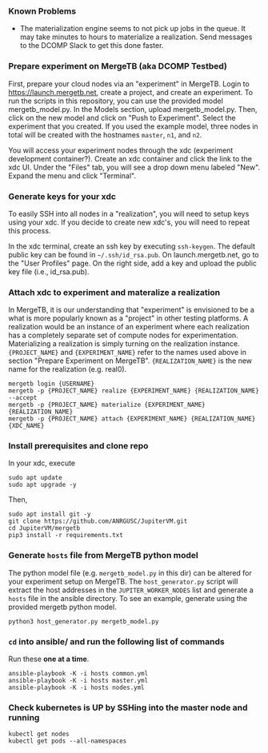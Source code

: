 ### Known Problems

 * The materialization engine seems to not pick up jobs in the queue. It may
   take minutes to hours to materialize a realization. Send messages to the
   DCOMP Slack to get this done faster.

### Prepare experiment on MergeTB (aka DCOMP Testbed)

First, prepare your cloud nodes via an "experiment" in MergeTB. Login to 
https://launch.mergetb.net, create a project, and create an experiment. To run 
the scripts in this repository, you can use the provided model mergetb_model.py.
In the Models section, upload mergetb_model.py. Then, click on the new model and 
click on "Push to Experiment". Select the experiment that you created.  If you 
used the example model, three nodes in total will be created with the hostnames
`master`, `n1`, and `n2`. 

You will access your experiment nodes through the xdc (experiment development
container?). Create an xdc container and click the link to the xdc UI. Under the
"Files" tab, you will see a drop down menu labeled "New". Expand the menu and 
click "Terminal". 

### Generate keys for your xdc

To easily SSH into all nodes in a "realization", you will need to setup keys 
using your xdc. If you decide to create new xdc's, you will need to repeat this
process.

In the xdc terminal, create an ssh key by executing `ssh-keygen`. The default
public key can be found in `~/.ssh/id_rsa.pub`. On launch.mergetb.net, go to
the "User Profiles" page. On the right side, add a key and upload the public
key file (i.e., id_rsa.pub).

### Attach xdc to experiment and materalize a realization

In MergeTB, it is our understanding that "experiment" is envisioned to be a 
what is more popularly known as a "project" in other testing platforms. A 
realization would be an instance of an experiment where each realization has
a completely separate set of compute nodes for experimentation. Materializing a
realization is simply turning on the realization instance. `{PROJECT_NAME}` and 
`{EXPERIMENT_NAME}` refer to the names used above in section "Prepare Experiment 
on MergeTB". `{REALIZATION_NAME}` is the new name for the realization (e.g. 
real0).

    mergetb login {USERNAME}
    mergetb -p {PROJECT_NAME} realize {EXPERIMENT_NAME} {REALIZATION_NAME} --accept
    mergetb -p {PROJECT_NAME} materialize {EXPERIMENT_NAME} {REALIZATION_NAME}
    mergetb -p {PROJECT_NAME} attach {EXPERIMENT_NAME} {REALIZATION_NAME} {XDC_NAME}

### Install prerequisites and clone repo

In your xdc, execute

    sudo apt update
    sudo apt upgrade -y

Then,

    sudo apt install git -y
    git clone https://github.com/ANRGUSC/JupiterVM.git
    cd JupiterVM/mergetb
    pip3 install -r requirements.txt

### Generate `hosts` file from MergeTB python model 

The python model file (e.g. `mergetb_model.py` in this dir) can be altered for 
your experiment setup on MergeTB. The `host_generator.py` script will extract the
host addresses in the `JUPITER_WORKER_NODES` list and generate a `hosts` file
in the ansible directory. To see an example, generate using the provided mergetb
python model.

    python3 host_generator.py mergetb_model.py

### `cd` into ansible/ and run the following list of commands

Run these **one at a time**.

    ansible-playbook -K -i hosts common.yml
    ansible-playbook -K -i hosts master.yml
    ansible-playbook -K -i hosts nodes.yml


### Check kubernetes is UP by SSHing into the master node and running

    kubectl get nodes
    kubectl get pods --all-namespaces
